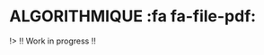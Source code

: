 # ALGORITHMIQUE <span onclick="window.print()" class="pdf-link"> :fa fa-file-pdf:</span>

!> !! Work in progress !!
